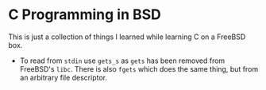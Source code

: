 # C Programming in BSD

This is just a collection of things I learned while learning C on a FreeBSD box.

- To read from `stdin` use `gets_s` as `gets` has been removed from FreeBSD's `libc`.  There is also `fgets` which does the same thing, but from an arbitrary file descriptor. 
